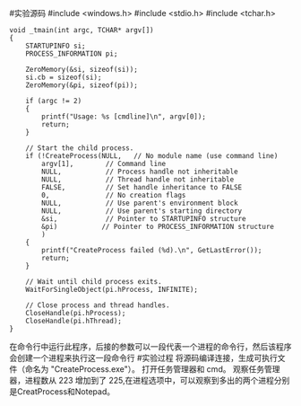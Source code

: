 #实验源码
    #include <windows.h>
    #include <stdio.h>
    #include <tchar.h>

    void _tmain(int argc, TCHAR* argv[])
    {
	    STARTUPINFO si;
	    PROCESS_INFORMATION pi;

	    ZeroMemory(&si, sizeof(si));
	    si.cb = sizeof(si);
	    ZeroMemory(&pi, sizeof(pi));

	    if (argc != 2)
	    {
	    	printf("Usage: %s [cmdline]\n", argv[0]);
    		return;
	    }

    	// Start the child process. 
    	if (!CreateProcess(NULL,   // No module name (use command line)
    		argv[1],        // Command line
    		NULL,           // Process handle not inheritable
    		NULL,           // Thread handle not inheritable
    		FALSE,          // Set handle inheritance to FALSE
    		0,              // No creation flags
    		NULL,           // Use parent's environment block
	    	NULL,           // Use parent's starting directory 
	    	&si,            // Pointer to STARTUPINFO structure
	    	&pi)           // Pointer to PROCESS_INFORMATION structure
    		)
    	{
    		printf("CreateProcess failed (%d).\n", GetLastError());
    		return;
    	}

    	// Wait until child process exits.
    	WaitForSingleObject(pi.hProcess, INFINITE);

	    // Close process and thread handles. 
    	CloseHandle(pi.hProcess);
    	CloseHandle(pi.hThread);
    }

在命令行中运行此程序，后接的参数可以一段代表一个进程的命令行，然后该程序会创建一个进程来执行这一段命令行
#实验过程
将源码编译连接，生成可执行文件（命名为 "CreateProcess.exe"）。
打开任务管理器和 cmd。
观察任务管理器，进程数从 223 增加到了 225,在进程选项中，可以观察到多出的两个进程分别是CreatProcess和Notepad。
